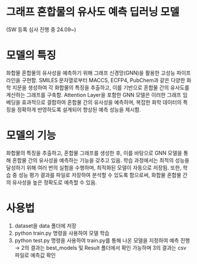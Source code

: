 # 그래프 혼합물의 유사도 예측 딥러닝 모델
(SW 등록 심사 진행 중 24.09~)

# 모델의 특징
화합물 혼합물의 유사성을 예측하기 위해 그래프 신경망(GNN)을 활용한 고성능 파이프라인을 구현함. SMILES 문자열로부터 MACCS, ECFP4, PubChem과 같은 다양한 화학 지문을 생성하여 각 화합물의 특징을 추출하고, 이를 기반으로 혼합물 간의 유사도를 계산하는 그래프를 구축함. Attention Layer을 포함한 GNN 모델은 이러한 그래프 임베딩을 효과적으로 결합하여 혼합물 간의 유사성을 예측하며, 복잡한 화학 데이터의 특징을 정확하게 반영하도록 설계되어 향상된 예측 성능을 제시함.

# 모델의 기능
화합물의 특징을 추출하고, 혼합물 그래프를 생성한 후, 이를 바탕으로 GNN 모델을 통해 혼합물 간의 유사성을 예측하는 기능을 갖추고 있음. 학습 과정에서는 최적의 성능을 달성하기 위해 여러 번의 실험을 수행하며, 최적화된 모델이 자동으로 저장됨. 또한, 학습 중 성능 평가 결과를 파일로 저장하여 분석할 수 있도록 함으로써, 화합물 혼합물 간의 유사성을 높은 정확도로 예측할 수 있음.

# 사용법
1) dataset을 data 폴더에 저장
2) python train.py 명령을 사용하여 모델 학습
3) python test.py 명령을 사용하여 train.py를 통해 나온 모델을 지정하여 예측 진행
→ 2의 결과는 best_models 및 Result 폴더에서 확인 가능하며 3의 결과는 csv 파일로 예측값 확인

